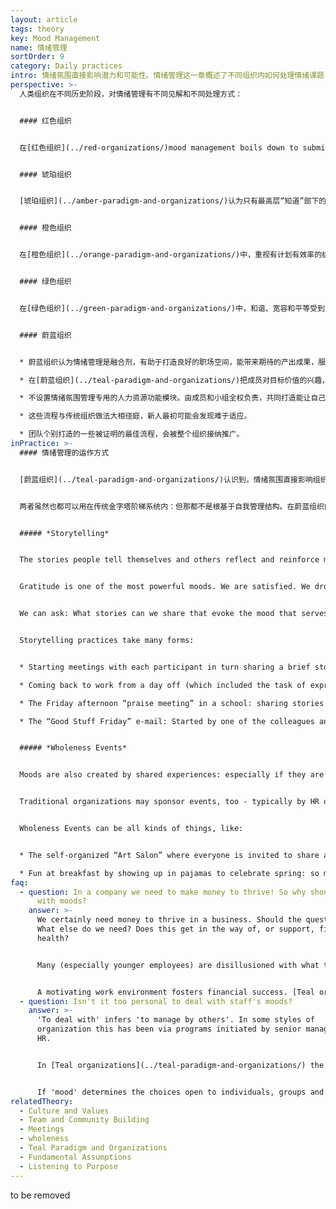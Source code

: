 ```yaml
---
layout: article
tags: theory
key: Mood Management
name: 情绪管理
sortOrder: 9
category: Daily practices
intro: 情绪氛围直接影响潜力和可能性。情绪管理这一章概述了不同组织内如何处理情绪课题，如何找到很多做法，激励那些能带来期待产出的情绪，以及这些做法的实践效果。
perspective: >-
  人类组织在不同历史阶段，对情绪管理有不同见解和不同处理方式：


  #### 红色组织


  在[红色组织](../red-organizations/)mood management boils down to submission to the mood of the (tribal) chief and his “family”. They oversee the foot soldiers. Fear and submission keep the organization from disintegrating. 


  #### 琥珀组织


  [琥珀组织](../amber-paradigm-and-organizations/)认为只有最高层“知道”部下的最佳利益。通过角色和规则管理这些被强加的愿景。奖赏那些遵守规则的人，惩罚那些不遵守规则的人。人们很看重这种秩序和可预见性。


  #### 橙色组织


  在[橙色组织](../orange-paradigm-and-organizations/)中，重视有计划有效率的结果。通常用激励措施来实现这些组织成果。目的只是激励/奖励某些行为，但不一定激励这些行为内隐含的情感或情绪。


  #### 绿色组织


  在[绿色组织](../green-paradigm-and-organizations/)中，和谐、宽容和平等受到重视。最受重视的是团队和社区健康。组织的目的是为了提高成员的积极性和动力。人力资源部会通过文化倡议、360度反馈和员工满意度调查等流程努力运作。开始有意识地关注情绪侧面。通常尝试尽可能满足所有利益相关者的需求（或情绪）。


  #### 蔚蓝组织


  * 蔚蓝组织认为情绪管理是融合剂，有助于打造良好的职场空间，能带来期待的产出成果，服务于组织目标。

  * 在[蔚蓝组织](../teal-paradigm-and-organizations/)把成员对目标价值的兴趣，促进自我导向和团结协作等要素组合起来，致力于提升情绪氛围。

  * 不设置情绪氛围管理专用的人力资源功能模块。由成员和小组全权负责，共同打造能让自己和谐工作的流程。

  * 这些流程与传统组织做法大相径庭，新人最初可能会发现难于适应。

  * 团队个别打造的一些被证明的最佳流程，会被整个组织接纳推广。
inPractice: >-
  #### 情绪管理的运作方式


  [蔚蓝组织](../teal-paradigm-and-organizations/)认识到，情绪氛围直接影响组织和成员的创造力和可能性；情绪会积累某些行为模式，并关闭其他可能性。在[自我管理](../self-management/)组织内，人们在重视主权单一运作的同时，还强调校准共同目标的协调运作。有各种共享式流程支撑这种协调运作。目标和路程有机组合，创造出一种共享的归属感、联盟感和潜力。这种力量感能支撑[创新](../innovation-and-product-development/)和发明创造。人们有各种想法时、能在同事中寻求支持，当这些想法带来成果时能共享自己想法得到更广泛认可的喜悦。这些成功会孕育出成功故事和更佳流程。这些与完整人性活动相结合，能增进组织内的情绪氛围。


  两者虽然也都可以用在传统金字塔阶梯系统内：但那都不是根基于自我管理结构。在蔚蓝组织内，这些都自然而然的来源于其成员的灵感及其[共享价值观](../culture-and-values/)。这些方法会自然出现，找到其合适的位置，被广泛的接纳并珍视。个体与集体和谐时，创造力会得到最大化。


  ##### *Storytelling*


  The stories people tell themselves and others reflect and reinforce mood. They convey memorable instances of shared values at work. What mood do we wish to share, and celebrate? Playfulness? Concentration? Prudence? Joy? Pride? Care? Gratitude? Curiosity? Determination? If we are self-managed, this selection is likely to be different for different people.


  Gratitude is one of the most powerful moods. We are satisfied. We drop our search for more. In this moment, we feel fulfilled. From that fullness, other emotions naturally emerge. We experience joy and generosity; we treat others with care. To nurture this consciously we need to discover and/or design practices that evoke gratitude, or related moods.


  We can ask: What stories can we share that evoke the mood that serves us best? In this fashion, [Teal organizations](../teal-paradigm-and-organizations/) may create storytelling practices that support and expand the mood of appreciation while strengthening trust among the members.


  Storytelling practices take many forms:


  * Starting meetings with each participant in turn sharing a brief story of someone they had recently thanked or congratulated. ([FAVI](http://www.favi.com/)) 

  * Coming back to work from a day off (which included the task of expressing gratitude to somebody important in one's life), and sharing the experience with colleagues. ([Ozvision](http://ozvision.com/))

  * The Friday afternoon “praise meeting” in a school: sharing stories of kindness, courage, care, or professionalism as key to the school’s exceptional learning culture. ([ESBZ](http://www.ev-schule-zentrum.de/aktuell/))

  * The “Good Stuff Friday” e-mail: Started by one of the colleagues and sent to the entire workforce thanking a colleague or department for something that happened that week, or simply to share some good news. It invariably triggers an avalanche of recognition. ([BerylHealth](http://www.berylhealth.com/))


  ##### *Wholeness Events*


  Moods are also created by shared experiences: especially if they are filled with laughter, joy, fun, creativity, a feeling of trust, authenticity, belonging, acceptance and recognition.


  Traditional organizations may sponsor events, too - typically by HR or the CEO, for team building or similar. However, in a [Teal organization](../teal-paradigm-and-organizations/) they usually emerge out of the organization itself. When people feel safe enough to take the initiative, it seems that these self-created and organized events emerge spontaneously. We long, deep inside, to be in all of our humanity: the funny and the quirky, as well as the serious and responsible.  Human connections emerge from these places.


  Wholeness Events can be all kinds of things, like:


  * The self-organized “Art Salon” where everyone is invited to share an artistic passion. Some display photographs and paintings. Others perform (songs, dances, juggling ...), and so on. If people really enjoy themselves, these can become regular institutions. ([Sounds True](http://www.soundstrue.com/)) 

  * Fun at breakfast by showing up in pajamas to celebrate spring: so much fun was had at the premiere of this that now 90% of staff join in the annual self-organized “Pajama Day”. It is a celebration of community, fun, and getting to know colleagues in a completely different way. ([Sounds True](http://www.soundstrue.com/))
faq:
  - question: In a company we need to make money to thrive! So why should we bother
      with moods?
    answer: >-
      We certainly need money to thrive in a business. Should the questions be:
      What else do we need? Does this get in the way of, or support, financial
      health? 


      Many (especially younger employees) are disillusioned with what they perceive as an excessive focus on money; especially when it manifests as greed. The result is a widespread disengagement evident in surveys by [Gallup ](http://www.gallup.com/services/169328/q12-employee-engagement.aspx)and others. 


      A motivating work environment fosters financial success. [Teal organizations](../teal-paradigm-and-organizations/) offer this via more autonomy and more community in pursuit of worthwhile purpose. These are clear motivators. They elevate 'mood'; they foster engagement; which in turn can correlate with financial health.
  - question: Isn't it too personal to deal with staff's moods?
    answer: >-
      'To deal with' infers 'to manage by others'. In some styles of
      organization this has been via programs initiated by senior management or
      HR.


      In [Teal organizations](../teal-paradigm-and-organizations/) the practices that support elevated mood are often initiated by members and have optional participation. If staff can 'manage' their own practices, then the risk of being 'too personal' diminishes. It is fair to say, however, that new staff--especially senior ones--can find the move to a mood-sensitive organization difficult. This is a choice to be explored carefully during joining discussions.


      If 'mood' determines the choices open to individuals, groups and organizations, it still ranks as an important consideration.
relatedTheory:
  - Culture and Values
  - Team and Community Building
  - Meetings
  - wholeness
  - Teal Paradigm and Organizations
  - Fundamental Assumptions
  - Listening to Purpose
---
```

to be removed